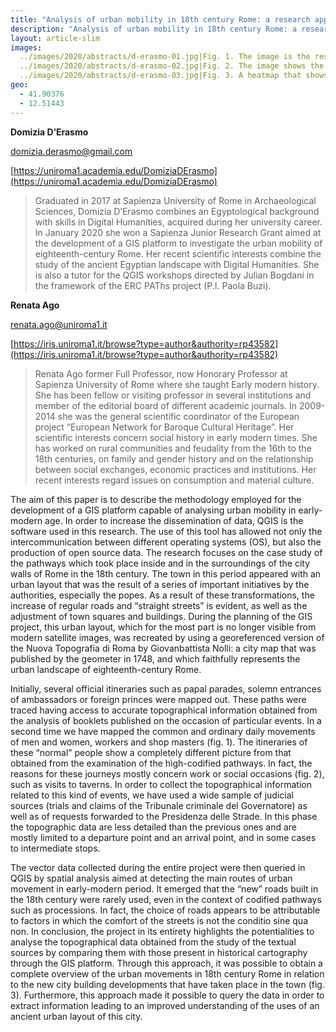```yaml
---
title: "Analysis of urban mobility in 18th century Rome: a research approach through GIS platform"
description: "Analysis of urban mobility in 18th century Rome: a research approach through GIS platform"
layout: article-slim
images:
  ../images/2020/abstracts/d-erasmo-01.jpg|Fig. 1. The image is the result of mapping the paths of ordinary people during different years of the 18th century. The base maps visible in the background are the Nuova Topografia di Roma and Google Satellite.
  ../images/2020/abstracts/d-erasmo-02.jpg|Fig. 2. The image shows the result obtained from the mapping of the "home-work" paths of 1739. The base maps visible in the background are the Nuova Topografia di Roma and Google Satellite.
  ../images/2020/abstracts/d-erasmo-03.jpg|Fig. 3. A heatmap that shows the main roads crossed during the 18th century's processions. The colour scale shows the frequency the road has been used. The base maps in the background are the Nuova Topografia di Roma and Google Satellite.
geo:
  - 41.90376
  - 12.51443
---
```


**Domizia D’Erasmo**

[domizia.derasmo@gmail.com](mailto:domizia.derasmo@gmail.com)

[https://uniroma1.academia.edu/DomiziaDErasmo](https://uniroma1.academia.edu/DomiziaDErasmo)

> Graduated in 2017 at Sapienza University of Rome in Archaeological Sciences, Domizia D’Erasmo combines an Egyptological background with skills in Digital Humanities, acquired during her university career. In January 2020 she won a Sapienza Junior Research Grant aimed at the development of a GIS platform to investigate the urban mobility of eighteenth-century Rome. Her recent scientific interests combine the study of the ancient Egyptian landscape with Digital Humanities. She is also a tutor for the QGIS workshops directed by Julian Bogdani in the framework of the ERC PAThs project (P.I. Paola Buzi).

**Renata Ago**

[renata.ago@uniroma1.it](mailto:renata.ago@uniroma1.it)

[https://iris.uniroma1.it/browse?type=author&authority=rp43582](https://iris.uniroma1.it/browse?type=author&authority=rp43582)

>Renata Ago former Full Professor, now Honorary Professor at Sapienza University of Rome where she taught Early modern history. She has been fellow or visiting professor in several institutions and member of the editorial board of different academic journals. In 2009-2014 she was the general scientific coordinator of the European project “European Network for Baroque Cultural Heritage”. Her scientific interests concern social history in early modern times. She has worked on rural communities and feudality from the 16th to the 18th centuries, on family and gender history and on the relationship between social exchanges, economic practices and institutions. Her recent interests regard issues on consumption and material culture.

The aim of this paper is to describe the methodology employed for the development of a GIS platform capable of analysing urban mobility in early-modern age. In order to increase the dissemination of data, QGIS is the software used in this research. The use of this tool has allowed not only the intercommunication between different operating systems (OS), but also the production of open source data. The research focuses on the case study of the pathways which took place inside and in the surroundings of the city walls of Rome in the 18th century. The town in this period appeared with an urban layout that was the result of a series of important initiatives by the authorities, especially the popes. As a result of these transformations, the increase of regular roads and “straight streets” is evident, as well as the adjustment of town squares and buildings. During the planning of the GIS project, this urban layout, which for the most part is no longer visible from modern satellite images, was recreated by using a georeferenced version of the Nuova Topografia di Roma by Giovanbattista Nolli: a city map that was published by the geometer in 1748, and which faithfully represents the urban landscape of eighteenth-century Rome.

Initially, several official itineraries such as papal parades, solemn entrances of ambassadors or foreign princes were  mapped out. These paths were traced having access to accurate topographical information obtained from the analysis of booklets published on the occasion of particular events. In a second time we have mapped the common and ordinary daily movements of men and women, workers and shop masters (fig. 1). The itineraries of these “normal” people show a completely different picture from that obtained from the examination of the high-codified pathways. In fact, the reasons for these journeys mostly concern work or social occasions (fig. 2), such as visits to taverns. In order to collect the topographical information related to this kind of events, we have used a wide sample of judicial sources (trials and claims of the Tribunale criminale del Governatore) as well as of requests forwarded to the Presidenza delle Strade. In this phase the topographic data are less detailed than the previous ones and are mostly limited to a departure point and an arrival point, and in some cases to intermediate stops.

The vector data collected during the entire project were then queried in QGIS by spatial analysis aimed at detecting the main routes of urban movement in early-modern period. It emerged that the “new” roads built in the 18th century were rarely used, even in the context of codified pathways such as processions. In fact, the choice of roads appears to be attributable to factors in which the comfort of the streets is not the conditio sine qua non. In conclusion, the project in its entirety highlights the potentialities to analyse the topographical data obtained from the study of the textual sources by comparing them with those present in historical cartography through the GIS  platform. Through this approach, it was possible to obtain a complete overview of the urban movements in 18th century Rome in relation to the new city building developments that have taken place in the town (fig. 3). Furthermore, this approach made it possible to query the data in order to extract information leading to an improved understanding of the uses of an ancient urban layout of this city.
